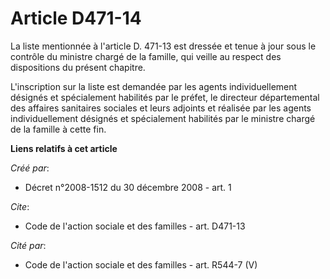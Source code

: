 # Article D471-14

La liste mentionnée à l'article D. 471-13 est dressée et tenue à jour sous le contrôle du ministre chargé de la famille, qui
veille au respect des dispositions du présent chapitre.

L'inscription sur la liste est demandée par les agents individuellement désignés et spécialement habilités par le préfet, le
directeur départemental des affaires sanitaires sociales et leurs adjoints et réalisée par les agents individuellement
désignés et spécialement habilités par le ministre chargé de la famille à cette fin.

**Liens relatifs à cet article**

_Créé par_:

  - Décret n°2008-1512 du 30 décembre 2008 - art. 1

_Cite_:

  - Code de l'action sociale et des familles - art. D471-13

_Cité par_:

  - Code de l'action sociale et des familles - art. R544-7 (V)
